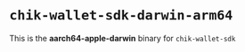 # `chik-wallet-sdk-darwin-arm64`

This is the **aarch64-apple-darwin** binary for `chik-wallet-sdk`
